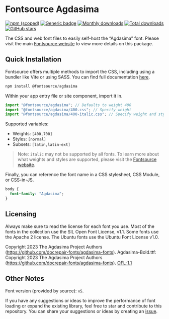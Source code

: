 # Fontsource Agdasima

[![npm (scoped)](https://img.shields.io/npm/v/@fontsource/agdasima?color=brightgreen)](https://www.npmjs.com/package/@fontsource/agdasima) [![Generic badge](https://img.shields.io/badge/fontsource-passing-brightgreen)](https://github.com/fontsource/fontsource) [![Monthly downloads](https://badgen.net/npm/dm/@fontsource/agdasima)](https://github.com/fontsource/fontsource) [![Total downloads](https://badgen.net/npm/dt/@fontsource/agdasima)](https://github.com/fontsource/fontsource) [![GitHub stars](https://img.shields.io/github/stars/fontsource/fontsource.svg?style=social&label=Star)](https://github.com/fontsource/fontsource/stargazers)

The CSS and web font files to easily self-host the “Agdasima” font. Please visit the main [Fontsource website](https://fontsource.org/fonts/agdasima) to view more details on this package.

## Quick Installation

Fontsource offers multiple methods to import the CSS, including using a bundler like Vite or using SASS. You can find full documentation [here](https://fontsource.org/docs/getting-started/introduction).

```javascript
npm install @fontsource/agdasima
```

Within your app entry file or site component, import it in.

```javascript
import "@fontsource/agdasima"; // Defaults to weight 400
import "@fontsource/agdasima/400.css"; // Specify weight
import "@fontsource/agdasima/400-italic.css"; // Specify weight and style
```

Supported variables:
- Weights: `[400,700]`
- Styles: `[normal]`
- Subsets: `[latin,latin-ext]`

> Note: `italic` may not be supported by all fonts. To learn more about what weights and styles are supported, please visit the [Fontsource website](https://fontsource.org/fonts/agdasima).

Finally, you can reference the font name in a CSS stylesheet, CSS Module, or CSS-in-JS.

```css
body {
  font-family: "Agdasima";
}
```

## Licensing
Always make sure to read the license for each font you use. Most of the fonts in the collection use the SIL Open Font License, v1.1. Some fonts use the Apache 2 license. The Ubuntu fonts use the Ubuntu Font License v1.0.

Copyright 2023 The Agdasima Project Authors (https://github.com/docrepair-fonts/agdasima-fonts). Agdasima-Bold.ttf: Copyright 2023 The Agdasima Project Authors (https://github.com/docrepair-fonts/agdasima-fonts).
[OFL-1.1](https://openfontlicense.org)

## Other Notes
Font version (provided by source): `v5`.

If you have any suggestions or ideas to improve the performance of font loading or expand the existing library, feel free to star and contribute to this repository. You can share your suggestions or ideas by creating an [issue](https://github.com/fontsource/fontsource/issues).